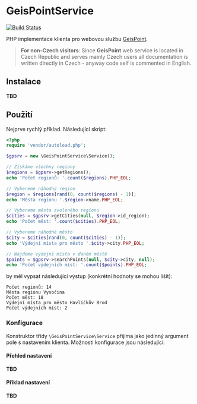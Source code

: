 # GeisPointService

[![Build Status](https://travis-ci.org/ondrejd/GeisPointService.svg)](https://travis-ci.org/ondrejd/GeisPointService)

PHP implementace klienta pro webovou službu [GeisPoint](http://www.geispoint.cz/).

> __For non-Czech visitors__: Since __GeisPoint__ web service is located in Czech Republic and serves mainly Czech users all documentation is written directly in Czech - anyway code self is commented in English.


## Instalace

__TBD__

## Použití

Nejprve rychlý příklad. Následující skript:

```php
<?php
require 'vendor/autoload.php';

$gpsrv = new \GeisPointService\Service();

// Získáme všechny regiony
$regions = $gpsrv->getRegions();
echo 'Počet regionů: '.count($regions).PHP_EOL;

// Vybereme náhodný region
$region = $regions[rand(0, count($regions) - 1)];
echo 'Města regionu '.$region->name.PHP_EOL;

// Vybereme města zvoleného regionu
$cities = $gpsrv->getCities(null, $region->id_region);
echo 'Počet měst: '.count($cities).PHP_EOL;

// Vybereme náhodné město
$city = $cities[rand(0, count($cities) - 1)];
echo 'Výdejní místa pro město '.$city->city.PHP_EOL;

// Najdeme výdejní místa v daném městě
$points = $gpsrv->searchPoints(null, $city->city, null);
echo 'Počet výdejních míst: '.count($points).PHP_EOL;
```

by měl vypsat následující výstup (konkrétní hodnoty se mohou lišit):

```
Počet regionů: 14
Města regionu Vysočina
Počet měst: 18
Výdejní místa pro město Havlíčkův Brod
Počet výdejních míst: 2
```

### Konfigurace

Konstruktor třídy `\GeisPointService\Service` přijíma jako jedinný argument pole s nastavením klienta. Možnosti konfigurace jsou následující:

#### Přehled nastavení

__TBD__

#### Příklad nastavení

__TBD__
